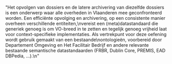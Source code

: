 "Het opvolgen van dossiers en de latere archivering van diezelfde dossiers is een onderwerp waar alle overheden in Vlaanderen mee geconfronteerd worden. Een efficiënte opvolging en archivering, op een consistente manier overheen verschillende entiteiten,\nvereist een (meta)datastandaard die generiek genoeg is om VO-breed in te zetten en tegelijk genoeg vrijheid laat voor context-specifieke implementaties. Als vertrekpunt voor deze oefening wordt gebruik gemaakt van een bestaande\nontologieën, voorbereid door Departement Omgeving en Het Facilitair Bedrijf en andere relevante bestaande semantische datastandaarden (FRBR, Dublin Core, PREMIS, EAD DBPedia, …).\n"
